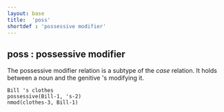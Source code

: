 ```yaml
---
layout: base
title:  'poss'
shortdef : 'possessive modifier'
---
```



## poss : possessive modifier
The possessive modifier relation is a subtype of the *case* relation. It holds between a noun and the genitive 's modifying it. 

~~~ sdparse
Bill 's clothes
possessive(Bill-1, 's-2)
nmod(clothes-3, Bill-1)
~~~

 

